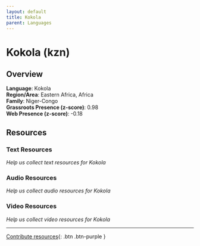 ```yaml
---
layout: default
title: Kokola
parent: Languages
---
```


# Kokola (kzn)

## Overview

**Language**: Kokola  
**Region/Area**: Eastern Africa, Africa  
**Family**: Niger-Congo  
**Grassroots Presence (z-score)**: 0.98  
**Web Presence (z-score)**: -0.18  

## Resources

### Text Resources
*Help us collect text resources for Kokola*

### Audio Resources
*Help us collect audio resources for Kokola*

### Video Resources
*Help us collect video resources for Kokola*

---

[Contribute resources](https://forms.office.com/e/1SfLJx3u1r){: .btn .btn-purple }
